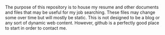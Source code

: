 The purpose of this repository is to house my resume and other documents and files that may be useful for my job searching. These files may change some over time but will mostly be static. This is not designed to be a blog or any sort of dynamic web content. However, github is a perfectly good place to start in order to contact me.
